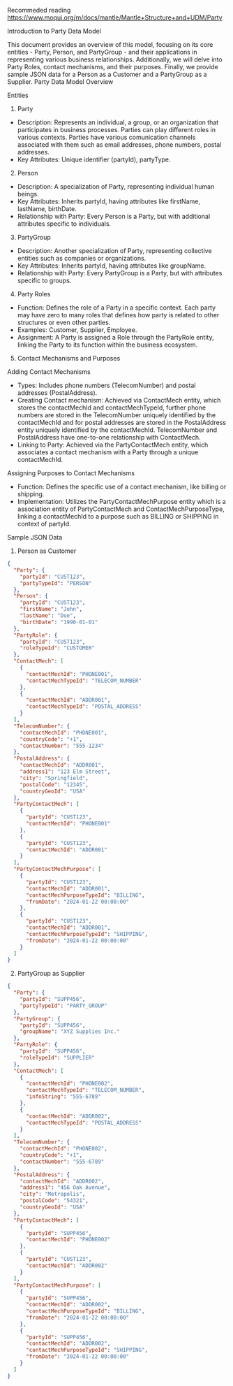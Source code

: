 Recommeded reading
https://www.moqui.org/m/docs/mantle/Mantle+Structure+and+UDM/Party

Introduction to Party Data Model

This document provides an overview of this model, focusing on its core entities - Party, Person, and PartyGroup - and their applications in representing various business relationships. Additionally, we will delve into Party Roles, contact mechanisms, and their purposes. Finally, we provide sample JSON data for a Person as a Customer and a PartyGroup as a Supplier.
Party Data Model Overview

Entities
1. Party
* Description: Represents an individual, a group, or an organization that participates in business processes. Parties can play different roles in various contexts. Parties have various comunication channels associated with them such as email addresses, phone numbers, postal addresses.
* Key Attributes: Unique identifier (partyId), partyType.
2. Person
* Description: A specialization of Party, representing individual human beings.
* Key Attributes: Inherits partyId, having attributes like firstName, lastName, birthDate.
* Relationship with Party: Every Person is a Party, but with additional attributes specific to individuals.
3. PartyGroup
* Description: Another specialization of Party, representing collective entities such as companies or organizations.
* Key Attributes: Inherits partyId, having attributes like groupName.
* Relationship with Party: Every PartyGroup is a Party, but with attributes specific to groups.
4. Party Roles
* Function: Defines the role of a Party in a specific context. Each party may have zero to many roles that defines how party is related to other structures or even other parties.
* Examples: Customer, Supplier, Employee.
* Assignment: A Party is assigned a Role through the PartyRole entity, linking the Party to its function within the business ecosystem.
5. Contact Mechanisms and Purposes

Adding Contact Mechanisms
* Types: Includes phone numbers (TelecomNumber) and postal addresses (PostalAddress).
* Creating Contact mechanism: Achieved via ContactMech entity, which stores the contactMechId and contactMechTypeId, further phone numbers are stored in the TelecomNumber uniquely identified by the contactMechId and for postal addresses are stored in the PostalAddress entity uniquely identified by the contactMechId. TelecomNumber and PostalAddress have one-to-one relationship with ContactMech.
* Linking to Party: Achieved via the PartyContactMech entity, which associates a contact mechanism with a Party through a unique contactMechId.

Assigning Purposes to Contact Mechanisms
* Function: Defines the specific use of a contact mechanism, like billing or shipping.
* Implementation: Utilizes the PartyContactMechPurpose entity which is a association entity of PartyContactMech and ContactMechPurposeType, linking a contactMechId to a purpose such as BILLING or SHIPPING in context of partyId.

Sample JSON Data
1. Person as Customer
```json
{
  "Party": {
    "partyId": "CUST123",
    "partyTypeId": "PERSON"
  },
  "Person": {
    "partyId": "CUST123",
    "firstName": "John",
    "lastName": "Doe",
    "birthDate": "1990-01-01"
  },
  "PartyRole": {
    "partyId": "CUST123",
    "roleTypeId": "CUSTOMER"
  },
  "ContactMech": [
    {
      "contactMechId": "PHONE001",
      "contactMechTypeId": "TELECOM_NUMBER"
    },
    {
      "contactMechId": "ADDR001",
      "contactMechTypeId": "POSTAL_ADDRESS"
    }
  ],
  "TelecomNumber": {
    "contactMechId": "PHONE001",
    "countryCode": "+1",
    "contactNumber": "555-1234"
  },
  "PostalAddress": {
    "contactMechId": "ADDR001",
    "address1": "123 Elm Street",
    "city": "Springfield",
    "postalCode": "12345",
    "countryGeoId": "USA"
  },
  "PartyContactMech": [
    {
      "partyId": "CUST123",
      "contactMechId": "PHONE001"
    },
    {
      "partyId": "CUST123",
      "contactMechId": "ADDR001"
    }
  ],
  "PartyContactMechPurpose": [
    {
      "partyId": "CUST123",
      "contactMechId": "ADDR001",
      "contactMechPurposeTypeId": "BILLING",
      "fromDate": "2024-01-22 00:00:00"
    },
    {
      "partyId": "CUST123",
      "contactMechId": "ADDR001",
      "contactMechPurposeTypeId": "SHIPPING",
      "fromDate": "2024-01-22 00:00:00"
    }
  ]
}
```


2. PartyGroup as Supplier
```json
{
  "Party": {
    "partyId": "SUPP456",
    "partyTypeId": "PARTY_GROUP"
  },
  "PartyGroup": {
    "partyId": "SUPP456",
    "groupName": "XYZ Supplies Inc."
  },
  "PartyRole": {
    "partyId": "SUPP456",
    "roleTypeId": "SUPPLIER"
  },
  "ContactMech": [
    {
      "contactMechId": "PHONE002",
      "contactMechTypeId": "TELECOM_NUMBER",
      "infoString": "555-6789"
    },
    {
      "contactMechId": "ADDR002",
      "contactMechTypeId": "POSTAL_ADDRESS"
    }
  ],
  "TelecomNumber": {
    "contactMechId": "PHONE002",
    "countryCode": "+1",
    "contactNumber": "555-6789"
  },
  "PostalAddress": {
    "contactMechId": "ADDR002",
    "address1": "456 Oak Avenue",
    "city": "Metropolis",
    "postalCode": "54321",
    "countryGeoId": "USA"
  },
  "PartyContactMech": [
    {
      "partyId": "SUPP456",
      "contactMechId": "PHONE002"
    },
    {
      "partyId": "CUST123",
      "contactMechId": "ADDR002"
    }
  ],
  "PartyContactMechPurpose": [
    {
      "partyId": "SUPP456",
      "contactMechId": "ADDR002",
      "contactMechPurposeTypeId": "BILLING",
      "fromDate": "2024-01-22 00:00:00"
    },
    {
      "partyId": "SUPP456",
      "contactMechId": "ADDR002",
      "contactMechPurposeTypeId": "SHIPPING",
      "fromDate": "2024-01-22 00:00:00"
    }
  ]
}
```



